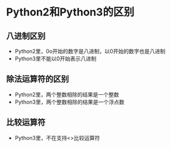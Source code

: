 # Python2和Python3的区别

## 八进制区别

+ Python2里，0o开始的数字是八进制，以0开始的数字也是八进制
+ Python3里不能以0开始表示八进制

## 除法运算符的区别

+ Python2里，两个整数相除的结果是一个整数
+ Python3里，两个整数相除的结果是一个浮点数

## 比较运算符

+ Python3里，不在支持<>比较运算符


